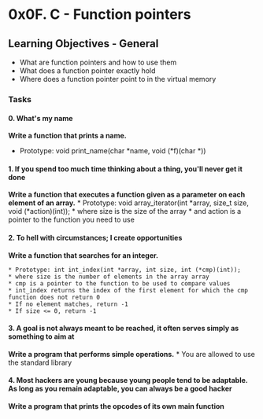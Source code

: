 # 0x0F. C - Function pointers

## Learning Objectives - General
 * What are function pointers and how to use them
 * What does a function pointer exactly hold
 * Where does a function pointer point to in the virtual memory

### Tasks ###

#### 0. What's my name ####

**Write a function that prints a name.**
 * Prototype: void print_name(char *name, void (*f)(char *))

#### 1. If you spend too much time thinking about a thing, you'll never get it done ####

**Write a function that executes a function given as a parameter on each element of an array.** 
	* Prototype: void array_iterator(int *array, size_t size, void (*action)(int));
	* where size is the size of the array
	* and action is a pointer to the function you need to use

#### 2. To hell with circumstances; I create opportunities ####

**Write a function that searches for an integer.**

	* Prototype: int int_index(int *array, int size, int (*cmp)(int));
	* where size is the number of elements in the array array
	* cmp is a pointer to the function to be used to compare values
	* int_index returns the index of the first element for which the cmp function does not return 0
	* If no element matches, return -1
	* If size <= 0, return -1

#### 3. A goal is not always meant to be reached, it often serves simply as something to aim at ####

**Write a program that performs simple operations.**
	* You are allowed to use the standard library

#### 4. Most hackers are young because young people tend to be adaptable. As long as you remain adaptable, you can always be a good hacker ####

**Write a program that prints the opcodes of its own main function**
